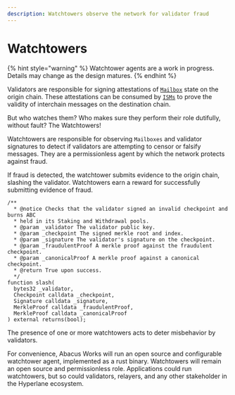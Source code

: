 ```yaml
---
description: Watchtowers observe the network for validator fraud
---
```


# Watchtowers

{% hint style="warning" %}
Watchtower agents are a work in progress. Details may change as the design matures.
{% endhint %}

Validators are responsible for signing attestations of [`Mailbox`](../messaging/) state on the origin chain. These attestations can be consumed by [`ISMs`](../security/sovereign-consensus.md#interchain-security-modules) to prove the validity of interchain messages on the destination chain.

But who watches them? Who makes sure they perform their role dutifully, without fault? The Watchtowers!

Watchtowers are responsible for observing `Mailboxes` and validator signatures to detect if validators are attempting to censor or falsify messages. They are a permissionless agent by which the network protects against fraud.

If fraud is detected, the watchtower submits evidence to the origin chain, slashing the validator. Watchtowers earn a reward for successfully submitting evidence of fraud.

```solidity
/**
  * @notice Checks that the validator signed an invalid checkpoint and burns ABC
  * held in its Staking and Withdrawal pools.
  * @param _validator The validator public key.
  * @param _checkpoint The signed merkle root and index.
  * @param _signature The validator's signature on the checkpoint.
  * @param _fraudulentProof A merkle proof against the fraudulent checkpoint.
  * @param _canonicalProof A merkle proof against a canonical checkpoint.
  * @return True upon success.
  */
function slash(
  bytes32 _validator,
  Checkpoint calldata _checkpoint,
  Signature calldata _signature,
  MerkleProof calldata _fraudulentProof,
  MerkleProof calldata _canonicalProof
) external returns(bool);
```

The presence of one or more watchtowers acts to deter misbehavior by validators.

For convenience, Abacus Works will run an open source and configurable watchtower agent, implemented as a rust binary. Watchtowers will remain an open source and permissionless role. Applications could run watchtowers, but so could validators, relayers, and any other stakeholder in the Hyperlane ecosystem.

